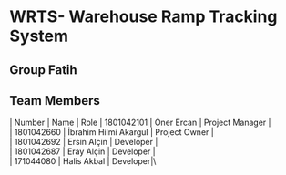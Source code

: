 # WRTS- Warehouse Ramp Tracking System
## Group Fatih
## Team Members
| Number | Name | Role
| 1801042101 | Öner Ercan | Project Manager |\
| 1801042660 | İbrahim Hilmi Akargul | Project Owner |\
| 1801042692 | Ersin Alçin | Developer |\
| 1801042687 | Eray Alçin | Developer |\
| 171044080 | Halis Akbal | Developer|\
